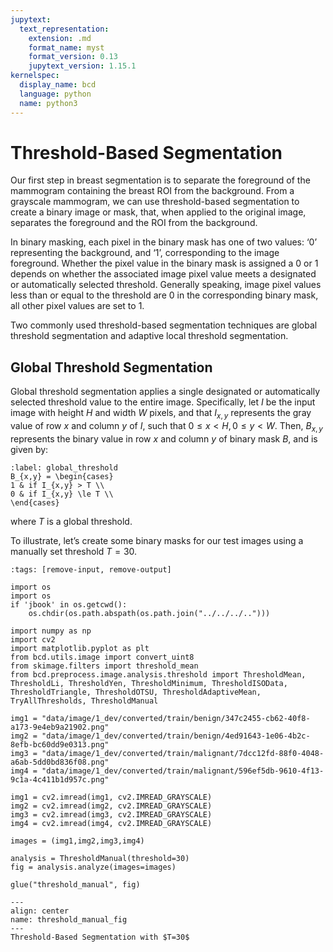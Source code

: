 ```yaml
---
jupytext:
  text_representation:
    extension: .md
    format_name: myst
    format_version: 0.13
    jupytext_version: 1.15.1
kernelspec:
  display_name: bcd
  language: python
  name: python3
---
```

# Threshold-Based Segmentation

Our first step in breast segmentation is to separate the foreground of the mammogram containing the breast ROI from the background. From a grayscale mammogram, we can use threshold-based segmentation to create a binary image or mask, that, when applied to the original image, separates the foreground and the ROI from the background.

In binary masking, each pixel in the binary mask has one of two values: ‘0’ representing the background, and ‘1’, corresponding to the image foreground.  Whether the pixel value in the binary mask is assigned a 0 or 1 depends on whether the associated image pixel value meets a designated or automatically selected threshold. Generally speaking, image pixel values less than or equal to the threshold are 0 in the corresponding binary mask, all other pixel values are set to 1.

Two commonly used threshold-based segmentation techniques are global threshold segmentation and adaptive local threshold segmentation.

## Global Threshold Segmentation

Global threshold segmentation applies a single designated or automatically selected threshold value to the entire image.  Specifically, let $I$ be the input image with height $H$ and width $W$ pixels, and that $I_{x,y}$ represents the gray value of row $x$ and column $y$ of $I$, such that $0 \le x < H, 0 \le y < W$. Then, $B_{x,y}$ represents the binary value in row $x$ and column $y$ of binary mask $B$, and is given by:

```{math}
:label: global_threshold
B_{x,y} = \begin{cases}
1 & if I_{x,y} > T \\
0 & if I_{x,y} \le T \\
\end{cases}
```

where $T$ is a global threshold.

To illustrate, let’s create some binary masks for our test images using a manually set threshold $T=30$.

```{code-cell} ipython3
:tags: [remove-input, remove-output]

import os
import os
if 'jbook' in os.getcwd():
    os.chdir(os.path.abspath(os.path.join("../../../..")))

import numpy as np
import cv2
import matplotlib.pyplot as plt
from bcd.utils.image import convert_uint8
from skimage.filters import threshold_mean
from bcd.preprocess.image.analysis.threshold import ThresholdMean, ThresholdLi, ThresholdYen, ThresholdMinimum, ThresholdISOData, ThresholdTriangle, ThresholdOTSU, ThresholdAdaptiveMean, TryAllThresholds, ThresholdManual

img1 = "data/image/1_dev/converted/train/benign/347c2455-cb62-40f8-a173-9e4eb9a21902.png"
img2 = "data/image/1_dev/converted/train/benign/4ed91643-1e06-4b2c-8efb-bc60dd9e0313.png"
img3 = "data/image/1_dev/converted/train/malignant/7dcc12fd-88f0-4048-a6ab-5dd0bd836f08.png"
img4 = "data/image/1_dev/converted/train/malignant/596ef5db-9610-4f13-9c1a-4c411b1d957c.png"

img1 = cv2.imread(img1, cv2.IMREAD_GRAYSCALE)
img2 = cv2.imread(img2, cv2.IMREAD_GRAYSCALE)
img3 = cv2.imread(img3, cv2.IMREAD_GRAYSCALE)
img4 = cv2.imread(img4, cv2.IMREAD_GRAYSCALE)

images = (img1,img2,img3,img4)

analysis = ThresholdManual(threshold=30)
fig = analysis.analyze(images=images)

glue("threshold_manual", fig)
```

```{glue:figure} threshold_manual
---
align: center
name: threshold_manual_fig
---
Threshold-Based Segmentation with $T=30$
```
